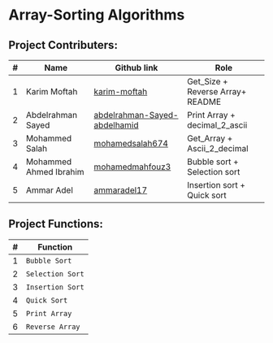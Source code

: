 # Array-Sorting Algorithms

## Project Contributers:
| # | Name | Github link |Role
| ------ | ------ |--------|----------|
| 1 | Karim Moftah | [karim-moftah]|Get_Size + Reverse Array+ README
| 2| Abdelrahman Sayed | [abdelrahman-Sayed-abdelhamid]|Print Array + decimal_2_ascii
| 3 | Mohammed Salah |[mohamedsalah674]|Get_Array + Ascii_2_decimal
| 4| Mohammed Ahmed Ibrahim |[mohamedmahfouz3]|Bubble sort + Selection sort
| 5 |Ammar Adel |[ammaradel17]|Insertion sort + Quick sort


## Project Functions:
| # | Function | 
| ------ | ------ |
| 1 | `Bubble Sort`
| 2| `Selection Sort`
| 3 | `Insertion Sort`
| 4| `Quick Sort`
| 5| `Print Array`
|6| `Reverse Array`








   [karim-moftah]: <https://github.com/karim-moftah>
   [abdelrahman-Sayed-abdelhamid]: <https://github.com/abdelrahman-Sayed-abdelhamid>
   [mohamedsalah674]: <https://github.com/mohamedsalah674>
   [ammaradel17]: <https://github.com/ammaradel17>
   [mohamedmahfouz3]: <https://github.com/mohamedmahfouz3>
